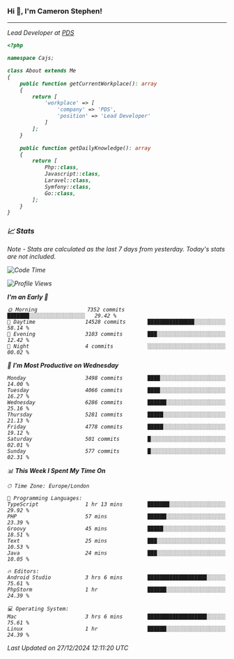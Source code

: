 ### Hi 👋, I'm Cameron Stephen!
<hr>
<p><em>Lead Developer at <a href="https://prindatasolutions.co.uk">PDS</a></p>


```php
<?php

namespace Cajs;

class About extends Me
{
    public function getCurrentWorkplace(): array
    {
        return [
            'workplace' => [
                'company' => 'PDS',
                'position' => 'Lead Developer'
            ]
        ];
    }

    public function getDailyKnowledge(): array
    {
        return [
            Php::class,
            Javascript::class,
            Laravel::class,
            Symfony::class,
            Go::class,
        ];
    }
}
```

### 📈 Stats
<p><em>Note - Stats are calculated as the last 7 days from yesterday. Today's stats are not included.</em></p>


<!--START_SECTION:waka-->
![Code Time](http://img.shields.io/badge/Code%20Time-4%2C151%20hrs%2040%20mins-blue)

![Profile Views](http://img.shields.io/badge/Profile%20Views-0-blue)

**I'm an Early 🐤** 

```text
🌞 Morning                7352 commits        ███████░░░░░░░░░░░░░░░░░░   29.42 % 
🌆 Daytime                14528 commits       ███████████████░░░░░░░░░░   58.14 % 
🌃 Evening                3103 commits        ███░░░░░░░░░░░░░░░░░░░░░░   12.42 % 
🌙 Night                  4 commits           ░░░░░░░░░░░░░░░░░░░░░░░░░   00.02 % 
```
📅 **I'm Most Productive on Wednesday** 

```text
Monday                   3498 commits        ████░░░░░░░░░░░░░░░░░░░░░   14.00 % 
Tuesday                  4066 commits        ████░░░░░░░░░░░░░░░░░░░░░   16.27 % 
Wednesday                6286 commits        ██████░░░░░░░░░░░░░░░░░░░   25.16 % 
Thursday                 5281 commits        █████░░░░░░░░░░░░░░░░░░░░   21.13 % 
Friday                   4778 commits        █████░░░░░░░░░░░░░░░░░░░░   19.12 % 
Saturday                 501 commits         █░░░░░░░░░░░░░░░░░░░░░░░░   02.01 % 
Sunday                   577 commits         █░░░░░░░░░░░░░░░░░░░░░░░░   02.31 % 
```


📊 **This Week I Spent My Time On** 

```text
🕑︎ Time Zone: Europe/London

💬 Programming Languages: 
TypeScript               1 hr 13 mins        ███████░░░░░░░░░░░░░░░░░░   29.92 % 
PHP                      57 mins             ██████░░░░░░░░░░░░░░░░░░░   23.39 % 
Groovy                   45 mins             █████░░░░░░░░░░░░░░░░░░░░   18.51 % 
Text                     25 mins             ███░░░░░░░░░░░░░░░░░░░░░░   10.53 % 
Java                     24 mins             ███░░░░░░░░░░░░░░░░░░░░░░   10.05 % 

🔥 Editors: 
Android Studio           3 hrs 6 mins        ███████████████████░░░░░░   75.61 % 
PhpStorm                 1 hr                ██████░░░░░░░░░░░░░░░░░░░   24.39 % 

💻 Operating System: 
Mac                      3 hrs 6 mins        ███████████████████░░░░░░   75.61 % 
Linux                    1 hr                ██████░░░░░░░░░░░░░░░░░░░   24.39 % 
```


 Last Updated on 27/12/2024 12:11:20 UTC
<!--END_SECTION:waka-->

